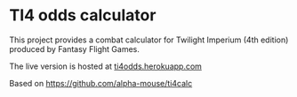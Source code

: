 # TI4 odds calculator
This project provides a combat calculator for Twilight Imperium (4th edition) produced by Fantasy Flight Games.

The live version is hosted at [ti4odds.herokuapp.com](https://ti4odds.herokuapp.com)

Based on https://github.com/alpha-mouse/ti4calc
